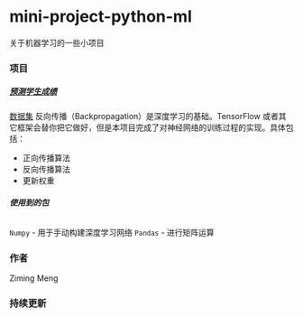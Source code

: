 # mini-project-python-ml

关于机器学习的一些小项目

### **项目**



##### [预测学生成绩](backpropagation-students-grades)
[数据集](backpropagation-students-grades/binary.csv)
反向传播（Backpropagation）是深度学习的基础。TensorFlow 或者其它框架会替你把它做好，但是本项目完成了对神经网络的训练过程的实现。具体包括：
- 正向传播算法
- 反向传播算法
- 更新权重



###### **使用到的包**

```Numpy``` - 用于手动构建深度学习网络
```Pandas``` - 进行矩阵运算

### **作者**

Ziming Meng
### 持续更新
